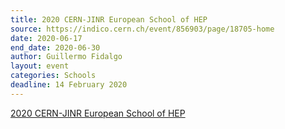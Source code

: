 ```yaml
---
title: 2020 CERN-JINR European School of HEP
source: https://indico.cern.ch/event/856903/page/18705-home
date: 2020-06-17
end_date: 2020-06-30
author: Guillermo Fidalgo
layout: event
categories: Schools
deadline: 14 February 2020
---
```

[2020 CERN-JINR European School of HEP](https://indico.cern.ch/event/856903/page/18705-home)
